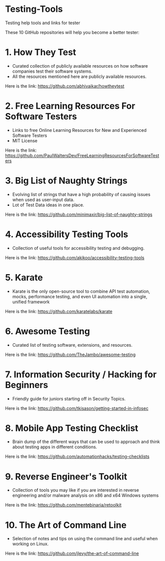 # Testing-Tools
Testing help tools and links for tester


These 10 GitHub repositories will help you become a better tester:

# 1. How They Test

* Curated collection of publicly available resources on how software companies test their software systems.
* All the resources mentioned here are publicly available resources.

Here is the link: https://github.com/abhivaikar/howtheytest


# 2. Free Learning Resources For Software Testers

* Links to free Online Learning Resources for New and Experienced Software Testers
* MIT License

Here is the link: https://github.com/PaulWaltersDev/FreeLearningResourcesForSoftwareTesters


# 3. Big List of Naughty Strings

* Evolving list of strings that have a high probability of causing issues when used as user-input data.
* Lot of Test Data ideas in one place.

Here is the link: https://github.com/minimaxir/big-list-of-naughty-strings


# 4. Accessibility Testing Tools

* Collection of useful tools for accessibility testing and debugging.

Here is the link: https://github.com/akikoo/accessibility-testing-tools


# 5. Karate

* Karate is the only open-source tool to combine API test automation, mocks, performance testing, and even UI automation into a single, unified framework

Here is the link: https://github.com/karatelabs/karate


# 6. Awesome Testing

* Curated list of testing software, extensions, and resources.

Here is the link: https://github.com/TheJambo/awesome-testing

# 7. Information Security / Hacking for Beginners

* Friendly guide for juniors starting off in Security Topics.

Here is the link: https://github.com/tkisason/getting-started-in-infosec


# 8. Mobile App Testing Checklist

* Brain dump of the different ways that can be used to approach and think about testing apps in different conditions.

Here is the link: https://github.com/automationhacks/testing-checklists


# 9. Reverse Engineer's Toolkit

* Collection of tools you may like if you are interested in reverse engineering and/or malware analysis on x86 and x64 Windows systems

Here is the link: https://github.com/mentebinaria/retoolkit


# 10. The Art of Command Line

* Selection of notes and tips on using the command line and useful when working on Linux.

Here is the link: https://github.com/jlevy/the-art-of-command-line





